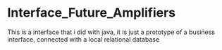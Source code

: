# Interface_Future_Amplifiers
This is a interface that i did with java, it is just a prototype of a business interface, connected with a local relational database
